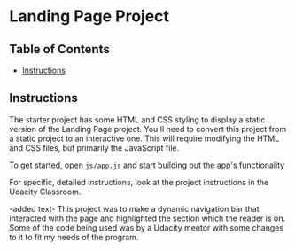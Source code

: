 # Landing Page Project

## Table of Contents

* [Instructions](#instructions)

## Instructions

The starter project has some HTML and CSS styling to display a static version of the Landing Page project. You'll need to convert this project from a static project to an interactive one. This will require modifying the HTML and CSS files, but primarily the JavaScript file.

To get started, open `js/app.js` and start building out the app's functionality

For specific, detailed instructions, look at the project instructions in the Udacity Classroom.

-added text-
This project was to make a dynamic navigation bar that interacted with the page and highlighted the section which the reader is on. Some of the code being used was by a Udacity mentor with some changes to it to fit my needs of the program.
